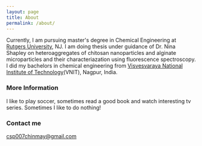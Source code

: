 ```yaml
---
layout: page
title: About
permalink: /about/
---
```


Currently, I am pursuing master's degree in Chemical Engineering at [Rutgers University](http://sol.rutgers.edu), NJ. I am doing thesis under guidance of Dr. Nina Shapley on heteroaggregates of chitosan nanoparticles and alginate microparticles and their characteriazation using fluorescence spectroscopy. 
I did my bachelors in chemical engineering from [Visvesvaraya National Institute of Technology](http://www.vnit.ac.in)(VNIT), Nagpur, India. 


### More Information
I like to play soccer, sometimes read a good book and watch interesting tv series. Sometimes I like to do nothing!

 

### Contact me

[csp007chinmay@gmail.com](mailto:csp007chinmay@gmail.com)

